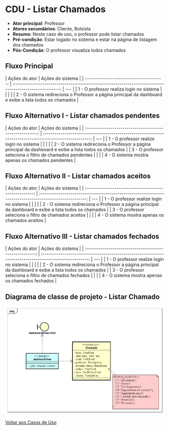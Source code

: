 # CDU - Listar Chamados

-   **Ator principal**: Professor
-   **Atores secundários**: Cliente, Bolsista
-   **Resumo**: Neste caso de uso, o professor pode listar chamados
-   **Pré-condição**: Estar logado no sistema e estar na página de listagem dos chamados
-   **Pós-Condição**: O professor visualiza todos chamados

## Fluxo Principal

|              Ações do ator               |                                            Ações do sistema                                             |
| :--------------------------------------: | :-----------------------------------------------------------------------------------------------------: | --- |
| 1 - O professor realiza login no sistema |                                                                                                         |     |
|                                          | 2 - O sistema redireciona o Professor a página principal da dashboard e exibe a lista todos os chamados |

## Fluxo Alternativo I - Listar chamados pendentes

|                      Ações do ator                       |                                            Ações do sistema                                             |
| :------------------------------------------------------: | :-----------------------------------------------------------------------------------------------------: | --- |
|         1 - O professor realize login no sistema         |                                                                                                         |     |
|                                                          | 2 - O sistema redireciona o Professor a página principal da dashboard e exibe a lista todos os chamados |
| 3 - O professor seleciona o filtro de chamados pendentes |                                                                                                         |
|                                                          |                            4 - O sistema mostra apenas os chamados pendentes                            |

## Fluxo Alternativo II - Listar chamados aceitos

|                     Ações do ator                      |                                            Ações do sistema                                             |
| :----------------------------------------------------: | :-----------------------------------------------------------------------------------------------------: | --- |
|        1 - O professor realize login no sistema        |                                                                                                         |     |
|                                                        | 2 - O sistema redireciona o Professor a página principal da dashboard e exibe a lista todos os chamados |
| 3 - O professor seleciona o filtro de chamados aceitos |                                                                                                         |
|                                                        |                             4 - O sistema mostra apenas os chamados aceitos                             |

## Fluxo Alternativo III - Listar chamados fechados

|                      Ações do ator                      |                                            Ações do sistema                                             |
| :-----------------------------------------------------: | :-----------------------------------------------------------------------------------------------------: | --- |
|        1 - O professor realize login no sistema         |                                                                                                         |     |
|                                                         | 2 - O sistema redireciona o Professor a página principal da dashboard e exibe a lista todos os chamados |
| 3 - O professor seleciona o filtro de chamados fechados |                                                                                                         |
|                                                         |                            4 - O sistema mostra apenas os chamados fechados                             |

## Diagrama de classe de projeto - Listar Chamado

![diagrama de classe de projeto](../imgs/cproj/listarchamado.png "Diagrama de classe de projeto - Listar Chamado")

[Voltar aos Casos de Uso](../cdu.md)
